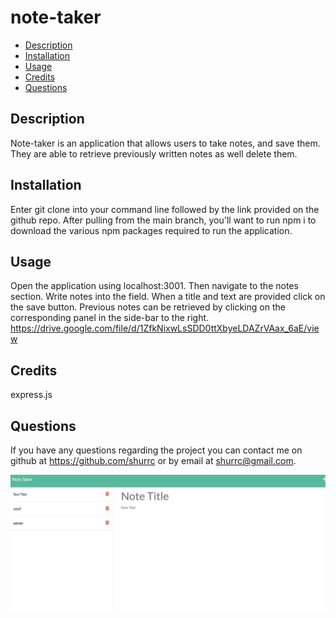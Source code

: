# note-taker

- [Description](#description)
- [Installation](#installation)
- [Usage](#usage)
- [Credits](#credits)
- [Questions](#questions)


## Description
Note-taker is an application that allows users to take notes, and save them. They are able to retrieve previously written notes as well delete them.

## Installation
Enter git clone into your command line followed by the  link provided on the github repo. After pulling from the main branch, you'll want to run npm i to download the various npm packages required to run the application.  
    
## Usage
Open the application using localhost:3001. Then navigate to the notes section. Write notes into the field. When a title and text are provided click on the save button. Previous notes can be retrieved by clicking on the corresponding panel in  the side-bar to the right.
https://drive.google.com/file/d/1ZfkNixwLsSDD0ttXbyeLDAZrVAax_6aE/view
## Credits

express.js

## Questions
If you have any questions regarding the project you can contact me on github at https://github.com/shurrc or by email at shurrc@gmail.com.


<img src="./public/assets/Screen Shot 2022-11-01 at 8.32.55 PM.png"
     alt="project screenshot"/>

